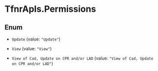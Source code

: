 # TfnrApIs.Permissions

## Enum


* `Update` (value: `"Update"`)

* `View` (value: `"View"`)

* `View of Cad, Update on CPR and/or LAD` (value: `"View of Cad, Update on CPR and/or LAD"`)


